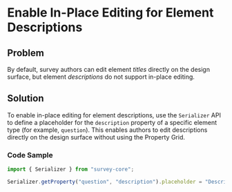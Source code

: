 # Enable In-Place Editing for Element Descriptions

## Problem

By default, survey authors can edit element *titles* directly on the design surface, but element *descriptions* do not support in-place editing.

## Solution

To enable in-place editing for element descriptions, use the `Serializer` API to define a placeholder for the `description` property of a specific element type (for example, `question`). This enables authors to edit descriptions directly on the design surface without using the Property Grid.

### Code Sample

```javascript
import { Serializer } from "survey-core";

Serializer.getProperty("question", "description").placeholder = "Description";
```
